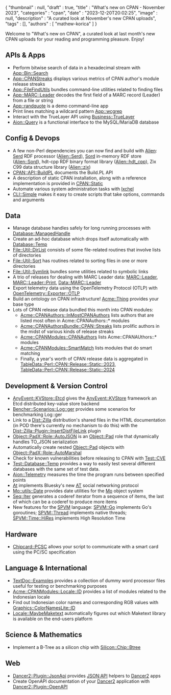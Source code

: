 {
   "thumbnail" : null,
   "draft" : true,
   "title" : "What's new on CPAN - November 2023",
   "categories" : "cpan",
   "date" : "2023-12-20T20:02:25",
   "image" : null,
   "description" : "A curated look at November's new CPAN uploads",
   "tags" : [],
   "authors" : [
      "mathew-korica"
   ]
}


Welcome to "What's new on CPAN", a curated look at last month's new CPAN uploads for your reading and programming pleasure. Enjoy!

APIs & Apps
-----------
* Perform bitwise search of data in a hexadecimal stream with [App::Bin::Search](https://metacpan.org/pod/App::Bin::Search)
* [App::CPANStreaks](https://metacpan.org/pod/App::CPANStreaks) displays various metrics of CPAN author's module release streaks
* [App::FileFindUtils](https://metacpan.org/pod/App::FileFindUtils) bundles command-line utilities related to finding files
* [App::MARC::Leader](https://metacpan.org/pod/App::MARC::Leader) decodes the first field of a MARC record (Leader) from a file or string
* [App::randquote](https://metacpan.org/pod/App::randquote) is a demo command-line app
* Print lines matching a wildcard pattern [App::wcgrep](https://metacpan.org/pod/App::wcgrep)
* Interact with the TrueLayer API using [Business::TrueLayer](https://metacpan.org/pod/Business::TrueLayer)
* [Aion::Query](https://metacpan.org/pod/Aion::Query) is a functional interface to the MySQL/MariaDB database


Config & Devops
---------------
* A few non-Perl dependencies you can now find and build with [Alien](https://metacpan.org/pod/Alien): [Serd](https://drobilla.net/software/serd.html) RDF processor ([Alien::Serd](https://metacpan.org/pod/Alien::Serd)), [Sord](https://drobilla.net/software/sord.html) in-memory RDF store ([Alien::Sord](https://metacpan.org/pod/Alien::Sord)), hdt-cpp RDF binary format library ([Alien::hdt_cpp](https://metacpan.org/pod/Alien::hdt_cpp)), Zix C99 data structure library ([Alien::zix](https://metacpan.org/pod/Alien::zix))
* [CPAN::API::BuildPL](https://metacpan.org/pod/CPAN::API::BuildPL) documents the Build.PL API
* A description of static CPAN installation, along with a reference implementation is provided in [CPAN::Static](https://metacpan.org/pod/CPAN::Static)
* Automate various system administration tasks with [Ixchel](https://metacpan.org/pod/Ixchel)
* [CLI::Simple](https://metacpan.org/pod/CLI::Simple) makes it easy to create scripts that take options, commands and arguments


Data
----
* Manage database handles safely for long running processes with [Database::ManagedHandle](https://metacpan.org/pod/Database::ManagedHandle)
* Create an ad-hoc database which drops itself automatically with [Database::Temp](https://metacpan.org/pod/Database::Temp)
* [File::Util::DirList](https://metacpan.org/pod/File::Util::DirList) consists of some file-related routines that involve lists of directories
* [File::Util::Sort](https://metacpan.org/pod/File::Util::Sort) has routines related to sorting files in one or more directories
* [File::Util::Symlink](https://metacpan.org/pod/File::Util::Symlink) bundles some utilities related to symbolic links
* A trio of releases for dealing with MARC Leader data: [MARC::Leader](https://metacpan.org/pod/MARC::Leader), [MARC::Leader::Print](https://metacpan.org/pod/MARC::Leader::Print), [Data::MARC::Leader](https://metacpan.org/pod/Data::MARC::Leader)
* Export telemetry data using the OpenTelemetry Protocol (OTLP) with [OpenTelemetry::Exporter::OTLP](https://metacpan.org/pod/OpenTelemetry::Exporter::OTLP)
* Build an ontology on CPAN infrastructure! [Acme::Thing](https://metacpan.org/pod/Acme::Thing) provides your base type
* Lots of CPAN release data bundled this month into CPAN modules:
    * [Acme::CPANAuthors::InMostCPANAuthors](https://metacpan.org/pod/Acme::CPANAuthors::InMostCPANAuthors) lists authors that are listed most often in Acme::CPANAuthors::* modules
    * [Acme::CPANAuthorsBundle::CPAN::Streaks](https://metacpan.org/pod/Acme::CPANAuthorsBundle::CPAN::Streaks) lists prolific authors in the midst of various kinds of release streaks
    * [Acme::CPANModules::CPANAuthors](https://metacpan.org/pod/Acme::CPANModules::CPANAuthors) lists Acme::CPANAUthors::* modules
    * [Acme::CPANModules::SmartMatch](https://metacpan.org/pod/Acme::CPANModules::SmartMatch) lists modules that do smart matching
    * Finally, a year's worth of CPAN release data is aggregated in [TableData::Perl::CPAN::Release::Static::2023](https://metacpan.org/pod/TableData::Perl::CPAN::Release::Static::2023), [TableData::Perl::CPAN::Release::Static::2024](https://metacpan.org/pod/TableData::Perl::CPAN::Release::Static::2024)


Development & Version Control
-----------------------------
* [AnyEvent::KVStore::Etcd](https://metacpan.org/pod/AnyEvent::KVStore::Etcd) gives the [AnyEvent::KVStore](https://metacpan.org/pod/AnyEvent::KVStore) framework an Etcd distributed key-value store backend
* [Bencher::Scenarios::Log::ger](https://metacpan.org/pod/Bencher::Scenarios::Log::ger) provides some scenarios for benchmarking Log::ger
* Link to a [Dist::Zilla](https://metacpan.org/pod/Dist::Zilla) distribution's shared files in the HTML documentation (in POD there's currently no mechanism to do this) with the [Dist::Zilla::Plugin::InsertDistFileLink](https://metacpan.org/pod/Dist::Zilla::Plugin::InsertDistFileLink) plugin
* [Object::PadX::Role::AutoJSON](https://metacpan.org/pod/Object::PadX::Role::AutoJSON) is an [Object::Pad](https://metacpan.org/pod/Object::Pad) role that dynamically handles TO_JSON serialization
* Automatically create nested [Object::Pad](https://metacpan.org/pod/Object::Pad) objects with [Object::PadX::Role::AutoMarshal](https://metacpan.org/pod/Object::PadX::Role::AutoMarshal)
* Check for known vulnerabilities before releasing to CPAN with [Test::CVE](https://metacpan.org/pod/Test::CVE)
* [Test::Database::Temp](https://metacpan.org/pod/Test::Database::Temp) provides a way to easily test several different databases with the same set of test data.
* [Aion::Telemetry](https://metacpan.org/pod/Aion::Telemetry) measures the time the program runs between specified points
* [At](https://metacpan.org/pod/At) implements Bluesky's new [AT](https://atproto.com/) social networking protocol
* [Mo::utils::Date](https://metacpan.org/pod/Mo::utils::Date) provides date utilities for the [Mo](https://metacpan.org/pod/Mo) object system
* [Seq::Iter](https://metacpan.org/pod/Seq::Iter) generates a coderef iterator from a sequence of items, the last of which can be a coderef to produce more items
* New features for the [SPVM](https://metacpan.org/pod/SPVM) language: [SPVM::Go](https://metacpan.org/pod/SPVM::Go) implements Go's goroutines; [SPVM::Thread](https://metacpan.org/pod/SPVM::Thread) implements native threads; [SPVM::Time::HiRes](https://metacpan.org/pod/SPVM::Time::HiRes) implements High Resolution Time


Hardware
--------
* [Chipcard::PCSC](https://metacpan.org/pod/Chipcard::PCSC) allows your script to communicate with a smart card using the PC/SC specification


Language & International
------------------------
* [TextDoc::Examples](https://metacpan.org/pod/TextDoc::Examples) provides a collection of dummy word processor files useful for testing or benchmarking purposes
* [Acme::CPANModules::Locale::ID](https://metacpan.org/pod/Acme::CPANModules::Locale::ID) provides a list of modules related to the Indonesian locale
* Find out Indonesian color names and corresponding RGB values with [Graphics::ColorNamesLite::ID](https://metacpan.org/pod/Graphics::ColorNamesLite::ID)
* [Locale::MaybeMaketext](https://metacpan.org/pod/Locale::MaybeMaketext) automatically figures out which Maketext library is available on the end-users platform


Science & Mathematics
---------------------
* Implement a B-Tree as a silicon chip with [Silicon::Chip::Btree](https://metacpan.org/pod/Silicon::Chip::Btree)


Web
---
* [Dancer2::Plugin::JsonApi](https://metacpan.org/pod/Dancer2::Plugin::JsonApi) provides [JSON:API](https://jsonapi.org/) helpers to [Dancer2](https://metacpan.org/pod/Dancer2) apps
* Create OpenAPI documentation of your [Dancer2](https://metacpan.org/pod/Dancer2) application with [Dancer2::Plugin::OpenAPI](https://metacpan.org/pod/Dancer2::Plugin::OpenAPI)
